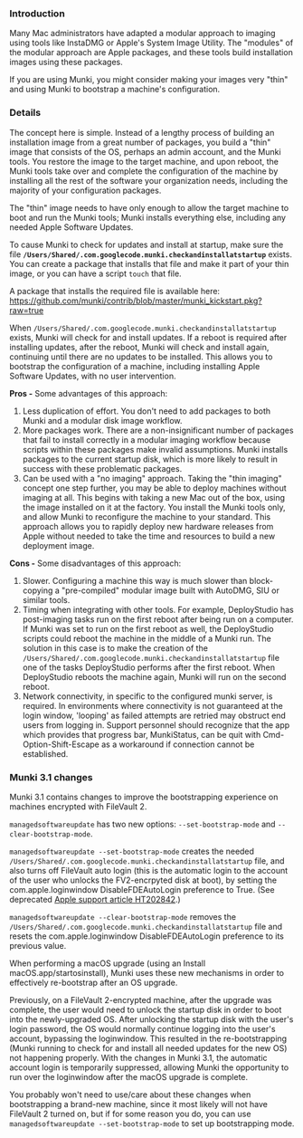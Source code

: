 ### Introduction

Many Mac administrators have adapted a modular approach to imaging using tools like InstaDMG or Apple's System Image Utility. The "modules" of the modular approach are Apple packages, and these tools build installation images using these packages.

If you are using Munki, you might consider making your images very "thin" and using Munki to bootstrap a machine's configuration.


### Details

The concept here is simple. Instead of a lengthy process of building an installation image from a great number of packages, you build a "thin" image that consists of the OS, perhaps an admin account, and the Munki tools. You restore the image to the target machine, and upon reboot, the Munki tools take over and complete the configuration of the machine by installing all the rest of the software your organization needs, including the majority of your configuration packages.

The "thin" image needs to have only enough to allow the target machine to boot and run the Munki tools; Munki installs everything else, including any needed Apple Software Updates.

To cause Munki to check for updates and install at startup, make sure the file **`/Users/Shared/.com.googlecode.munki.checkandinstallatstartup`** exists. You can create a package that installs that file and make it part of your thin image, or you can have a script `touch` that file.

A package that installs the required file is available here: https://github.com/munki/contrib/blob/master/munki_kickstart.pkg?raw=true

When `/Users/Shared/.com.googlecode.munki.checkandinstallatstartup` exists, Munki will check for and install updates. If a reboot is required after installing updates, after the reboot, Munki will check and install again, continuing until there are no updates to be installed. This allows you to bootstrap the configuration of a machine, including installing Apple Software Updates, with no user intervention.

**Pros -** Some advantages of this approach:

1. Less duplication of effort. You don't need to add packages to both Munki and a modular disk image workflow.
1. More packages work. There are a non-insignificant number of packages that fail to install correctly in a modular imaging workflow because scripts within these packages make invalid assumptions. Munki installs packages to the current startup disk, which is more likely to result in success with these problematic packages.
1. Can be used with a "no imaging" approach. Taking the "thin imaging" concept one step further, you may be able to deploy machines without imaging at all. This begins with taking a new Mac out of the box, using the image installed on it at the factory. You install the Munki tools only, and allow Munki to reconfigure the machine to your standard. This approach allows you to rapidly deploy new hardware releases from Apple without needed to take the time and resources to build a new deployment image.

**Cons -** Some disadvantages of this approach:

1. Slower. Configuring a machine this way is much slower than block-copying a "pre-compiled" modular image built with AutoDMG, SIU or similar tools.
1. Timing when integrating with other tools. For example, DeployStudio has post-imaging tasks run on the first reboot after being run on a computer. If Munki was set to run on the first reboot as well, the DeployStudio scripts could reboot the machine in the middle of a Munki run. The solution in this case is to make the creation of the `/Users/Shared/.com.googlecode.munki.checkandinstallatstartup` file one of the tasks DeployStudio performs after the first reboot. When DeployStudio reboots the machine again, Munki will run on the second reboot.
1. Network connectivity, in specific to the configured munki server, is required. In environments where connectivity is not guaranteed at the login window, 'looping' as failed attempts are retried may obstruct end users from logging in. Support personnel should recognize that the app which provides that progress bar, MunkiStatus, can be quit with Cmd-Option-Shift-Escape as a workaround if connection cannot be established.

### Munki 3.1 changes

Munki 3.1 contains changes to improve the bootstrapping experience on machines encrypted with FileVault 2.

`managedsoftwareupdate` has two new options: `--set-bootstrap-mode` and `--clear-bootstrap-mode`.

`managedsoftwareupdate --set-bootstrap-mode` creates the needed `/Users/Shared/.com.googlecode.munki.checkandinstallatstartup` file, and also turns off FileVault auto login (this is the automatic login to the account of the user who unlocks the FV2-encrpyted disk at boot), by setting the com.apple.loginwindow DisableFDEAutoLogin preference to True. (See deprecated [Apple support article HT202842](https://web.archive.org/web/20190408214404/https://support.apple.com/en-us/HT202842).)

`managedsoftwareupdate --clear-bootstrap-mode` removes the `/Users/Shared/.com.googlecode.munki.checkandinstallatstartup` file and resets the com.apple.loginwindow DisableFDEAutoLogin preference to its previous value.

When performing a macOS upgrade (using an Install macOS.app/startosinstall), Munki uses these new mechanisms in order to effectively re-bootstrap after an OS upgrade. 

Previously, on a FileVault 2-encrypted machine, after the upgrade was complete, the user would need to unlock the startup disk in order to boot into the newly-upgraded OS. After unlocking the startup disk with the user's login password, the OS would normally continue logging into the user's account, bypassing the loginwindow. This resulted in the re-bootstrapping (Munki running to check for and install all needed updates for the new OS) not happening properly. With the changes in Munki 3.1, the automatic account login is temporarily suppressed, allowing Munki the opportunity to run over the loginwindow after the macOS upgrade is complete.

You probably won't need to use/care about these changes when bootstrapping a brand-new machine, since it most likely will not have FileVault 2 turned on, but if for some reason you do, you can use `managedsoftwareupdate --set-bootstrap-mode` to set up bootstrapping mode.